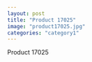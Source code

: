 ```yaml
---
layout: post
title: "Product 17025"
image: "product17025.jpg"
categories: "category1"
---
```

Product 17025
